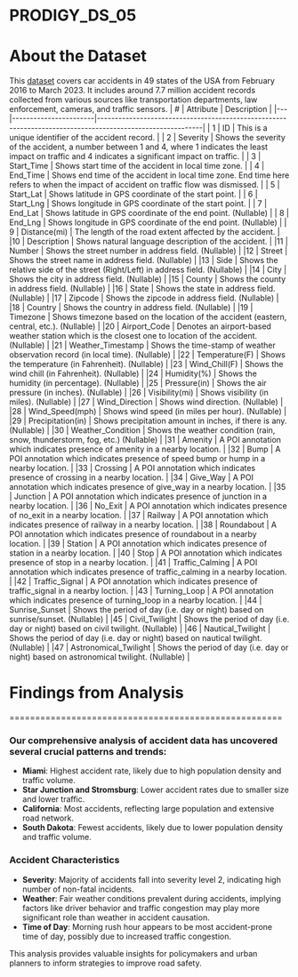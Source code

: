 # PRODIGY_DS_05
# About the Dataset
This <a href="https://www.kaggle.com/datasets/sobhanmoosavi/us-accidents">dataset</a> covers car accidents in 49 states of the USA from February 2016 to March 2023. It includes around 7.7 million accident records collected from various sources like transportation departments, law enforcement, cameras, and traffic sensors.
| # | Attribute             | Description                                                                                               |
|---|-----------------------|-----------------------------------------------------------------------------------------------------------|
| 1 | ID                    | This is a unique identifier of the accident record.                                                        |
| 2 | Severity              | Shows the severity of the accident, a number between 1 and 4, where 1 indicates the least impact on traffic and 4 indicates a significant impact on traffic. |
| 3 | Start_Time            | Shows start time of the accident in local time zone.                                                       |
| 4 | End_Time              | Shows end time of the accident in local time zone. End time here refers to when the impact of accident on traffic flow was dismissed. |
| 5 | Start_Lat             | Shows latitude in GPS coordinate of the start point.                                                       |
| 6 | Start_Lng             | Shows longitude in GPS coordinate of the start point.                                                      |
| 7 | End_Lat               | Shows latitude in GPS coordinate of the end point. (Nullable)                                              |
| 8 | End_Lng               | Shows longitude in GPS coordinate of the end point. (Nullable)                                             |
| 9 | Distance(mi)          | The length of the road extent affected by the accident.                                                    |
|10 | Description           | Shows natural language description of the accident.                                                         |
|11 | Number                | Shows the street number in address field. (Nullable)                                                        |
|12 | Street                | Shows the street name in address field. (Nullable)                                                          |
|13 | Side                  | Shows the relative side of the street (Right/Left) in address field. (Nullable)                            |
|14 | City                  | Shows the city in address field. (Nullable)                                                                 |
|15 | County                | Shows the county in address field. (Nullable)                                                               |
|16 | State                 | Shows the state in address field. (Nullable)                                                                |
|17 | Zipcode               | Shows the zipcode in address field. (Nullable)                                                              |
|18 | Country               | Shows the country in address field. (Nullable)                                                              |
|19 | Timezone              | Shows timezone based on the location of the accident (eastern, central, etc.). (Nullable)                   |
|20 | Airport_Code          | Denotes an airport-based weather station which is the closest one to location of the accident. (Nullable)   |
|21 | Weather_Timestamp     | Shows the time-stamp of weather observation record (in local time). (Nullable)                              |
|22 | Temperature(F)        | Shows the temperature (in Fahrenheit). (Nullable)                                                           |
|23 | Wind_Chill(F)         | Shows the wind chill (in Fahrenheit). (Nullable)                                                            |
|24 | Humidity(%)           | Shows the humidity (in percentage). (Nullable)                                                              |
|25 | Pressure(in)          | Shows the air pressure (in inches). (Nullable)                                                              |
|26 | Visibility(mi)        | Shows visibility (in miles). (Nullable)                                                                     |
|27 | Wind_Direction        | Shows wind direction. (Nullable)                                                                            |
|28 | Wind_Speed(mph)       | Shows wind speed (in miles per hour). (Nullable)                                                            |
|29 | Precipitation(in)     | Shows precipitation amount in inches, if there is any. (Nullable)                                          |
|30 | Weather_Condition     | Shows the weather condition (rain, snow, thunderstorm, fog, etc.) (Nullable)                                |
|31 | Amenity               | A POI annotation which indicates presence of amenity in a nearby location.                                  |
|32 | Bump                  | A POI annotation which indicates presence of speed bump or hump in a nearby location.                        |
|33 | Crossing              | A POI annotation which indicates presence of crossing in a nearby location.                                 |
|34 | Give_Way              | A POI annotation which indicates presence of give_way in a nearby location.                                  |
|35 | Junction              | A POI annotation which indicates presence of junction in a nearby location.                                  |
|36 | No_Exit               | A POI annotation which indicates presence of no_exit in a nearby location.                                   |
|37 | Railway               | A POI annotation which indicates presence of railway in a nearby location.                                   |
|38 | Roundabout            | A POI annotation which indicates presence of roundabout in a nearby location.                                |
|39 | Station               | A POI annotation which indicates presence of station in a nearby location.                                   |
|40 | Stop                  | A POI annotation which indicates presence of stop in a nearby location.                                      |
|41 | Traffic_Calming       | A POI annotation which indicates presence of traffic_calming in a nearby location.                           |
|42 | Traffic_Signal        | A POI annotation which indicates presence of traffic_signal in a nearby loction.                             |
|43 | Turning_Loop          | A POI annotation which indicates presence of turning_loop in a nearby location.                             |
|44 | Sunrise_Sunset        | Shows the period of day (i.e. day or night) based on sunrise/sunset. (Nullable)                             |
|45 | Civil_Twilight        | Shows the period of day (i.e. day or night) based on civil twilight. (Nullable)                             |
|46 | Nautical_Twilight     | Shows the period of day (i.e. day or night) based on nautical twilight. (Nullable)                          |
|47 | Astronomical_Twilight | Shows the period of day (i.e. day or night) based on astronomical twilight. (Nullable)                      |

# Findings from Analysis
=====================================================

### Our comprehensive analysis of accident data has uncovered several crucial patterns and trends:

* **Miami**: Highest accident rate, likely due to high population density and traffic volume.
* **Star Junction and Stromsburg**: Lower accident rates due to smaller size and lower traffic.
* **California**: Most accidents, reflecting large population and extensive road network.
* **South Dakota**: Fewest accidents, likely due to lower population density and traffic volume.

### Accident Characteristics

* **Severity**: Majority of accidents fall into severity level 2, indicating high number of non-fatal incidents.
* **Weather**: Fair weather conditions prevalent during accidents, implying factors like driver behavior and traffic congestion may play more significant role than weather in accident causation.
* **Time of Day**: Morning rush hour appears to be most accident-prone time of day, possibly due to increased traffic congestion.

This analysis provides valuable insights for policymakers and urban planners to inform strategies to improve road safety.

